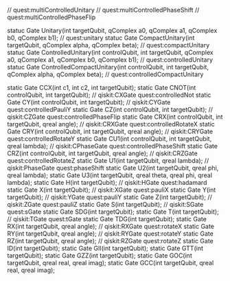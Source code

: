 // quest:multiControlledUnitary
// quest:multiControlledPhaseShift
// quest:multiControlledPhaseFlip

statuc Gate Unitary(int targetQubit, qComplex a0, qComplex a1, qComplex b0, qComplex b1); // quest:unitary
statuc Gate CompactUnitary(int targetQubit, qComplex alpha, qComplex beta); // quest:compactUnitary
statuc Gate ControlledUnitary(int controlQubit, int targetQubit, qComplex a0, qComplex a1, qComplex b0, qComplex b1); // quest:controlledUnitary
statuc Gate ControlledCompactUnitary(int controlQubit, int targetQubit, qComplex alpha, qComplex beta); // quest:controlledCompactUnitary


static Gate CCX(int c1, int c2, int targetQubit);
static Gate CNOT(int controlQubit, int targetQubit); // qiskit:CXGate quest:controlledNot
static Gate CY(int controlQubit, int targetQubit); // qiskit:CYGate quest:controlledPauliY
static Gate CZ(int controlQubit, int targetQubit); // qiskit:CZGate quest:controlledPhaseFlip
static Gate CRX(int controlQubit, int targetQubit, qreal angle); // qiskit:CRXGate quest:controlledRotateX
static Gate CRY(int controlQubit, int targetQubit, qreal angle); // qiskit:CRYGate quest:controlledRotateY
static Gate CU1(int controlQubit, int targetQubit, qreal lambda); // qiskit:CPhaseGate quest:controlledPhaseShift
static Gate CRZ(int controlQubit, int targetQubit, qreal angle); // qiskit:CRZGate quest:controlledRotateZ
static Gate U1(int targetQubit, qreal lambda); // qiskit:PhaseGate quest:phaseShift
static Gate U2(int targetQubit, qreal phi, qreal lambda);
static Gate U3(int targetQubit, qreal theta, qreal phi, qreal lambda);
static Gate H(int targetQubit); // qiskit:HGate quest:hadamard
static Gate X(int targetQubit); // qiskit:XGate quest:pauliX
static Gate Y(int targetQubit); // qiskit:YGate quest:pauliY
static Gate Z(int targetQubit); // qiskit:ZGate quest:pauliZ
static Gate S(int targetQubit); // qiskit:SGate quest:sGate
static Gate SDG(int targetQubit); 
static Gate T(int targetQubit); // qiskit:TGate quest:tGate
static Gate TDG(int targetQubit);
static Gate RX(int targetQubit, qreal angle); // qiskit:RXGate quest:rotateX
static Gate RY(int targetQubit, qreal angle); // qiskit:RYGate quest:rotateY
static Gate RZ(int targetQubit, qreal angle); // qiskit:RZGate quest:rotateZ
static Gate ID(int targetQubit);
static Gate GII(int targetQubit);
static Gate GTT(int targetQubit);
static Gate GZZ(int targetQubit);
static Gate GOC(int targetQubit, qreal real, qreal imag);
static Gate GCC(int targetQubit, qreal real, qreal imag);